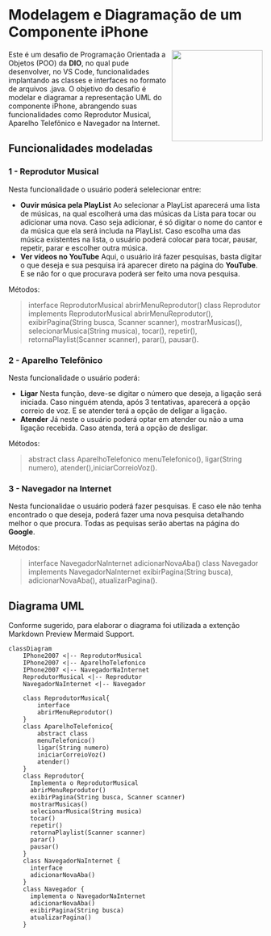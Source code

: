 # Modelagem e Diagramação de um Componente iPhone


<img align="right" height="180" src="https://img.freepik.com/free-vector/hand-drawn-phone-cartoon-illustration_52683-126713.jpg?size=338&ext=jpg&ga=GA1.1.2008272138.1724630400&semt=ais_hybrid">

Este é um desafio de Programação Orientada a Objetos (POO) da **DIO**, no qual pude desenvolver, no VS Code, funcionalidades  implantando  as classes e interfaces no formato de arquivos .java.
O objetivo do desafio é modelar e diagramar a representação UML do componente iPhone, abrangendo suas funcionalidades como Reprodutor Musical, Aparelho Telefônico e Navegador na Internet.

## Funcionalidades modeladas
### 1 - Reprodutor Musical 
Nesta funcionalidade o usuário poderá selelecionar entre:
- **Ouvir música pela PlayList** 
Ao selecionar a PlayList aparecerá uma lista de músicas, na qual escolherá uma das músicas da Lista para tocar ou  adicionar uma nova.
Caso seja adicionar, é só digitar o nome do cantor e da música que ela será includa na PlayList.
Caso escolha uma das música existentes na lista, o usuário poderá colocar para tocar, pausar, repetir, parar e escolher outra música.
- **Ver vídeos no YouTube**
Aqui, o usuário irá fazer pesquisas, basta digitar o que deseja e sua pesquisa irá aparecer direto na página do **YouTube**. E se não for o que procurava poderá ser feito uma nova pesquisa.
 
Métodos:
>interface ReprodutorMusical
abrirMenuReprodutor()
class Reprodutor implements ReprodutorMusical
abrirMenuReprodutor(), exibirPagina(String busca, Scanner scanner), mostrarMusicas(), selecionarMusica(String musica), tocar(), repetir(), retornaPlaylist(Scanner scanner), parar(), pausar().

### 2 - Aparelho Telefônico
Nesta funcionalidade o usuário poderá:
- **Ligar**
Nesta função, deve-se digitar o número que deseja, a ligação será iniciada.
Caso ninguém atenda, após 3 tentativas, aparecerá a opção correio de voz.
E se atender terá a opção de deligar a ligação.
- **Atender**
Já neste o usuário poderá optar em atender ou não a uma ligação recebida. Caso atenda, terá a opção de desligar.

Métodos: 
>abstract class AparelhoTelefonico
menuTelefonico(), ligar(String numero), atender(),iniciarCorreioVoz().

### 3 - Navegador na Internet
Nesta funcionalidae o usuário poderá fazer pesquisas. E caso ele não tenha encontrado o que deseja, poderá fazer uma nova pesquisa detalhando melhor o que procura.
Todas as pequisas serão abertas na página do **Google**.

Métodos: 
>interface NavegadorNaInternet 
adicionarNovaAba() 
class Navegador implements NavegadorNaInternet
exibirPagina(String busca), adicionarNovaAba(), atualizarPagina().


## Diagrama UML
Conforme sugerido, para elaborar o diagrama foi utilizada a extenção Markdown Preview Mermaid Support.


```mermaid
classDiagram
    IPhone2007 <|-- ReprodutorMusical
    IPhone2007 <|-- AparelhoTelefonico
    IPhone2007 <|-- NavegadorNaInternet 
    ReprodutorMusical <|-- Reprodutor
    NavegadorNaInternet <|-- Navegador

    class ReprodutorMusical{
        interface
        abrirMenuReprodutor()
    }
    class AparelhoTelefonico{
        abstract class
        menuTelefonico() 
        ligar(String numero)
        iniciarCorreioVoz()
        atender()
    }
    class Reprodutor{
      Implementa o ReprodutorMusical
      abrirMenuReprodutor()
      exibirPagina(String busca, Scanner scanner)
      mostrarMusicas()
      selecionarMusica(String musica) 
      tocar() 
      repetir()
      retornaPlaylist(Scanner scanner)
      parar()
      pausar()
    }
    class NavegadorNaInternet {
      interface
      adicionarNovaAba()
    }
    class Navegador {
      implementa o NavegadorNaInternet    
      adicionarNovaAba() 
      exibirPagina(String busca) 
      atualizarPagina() 
    }
```

